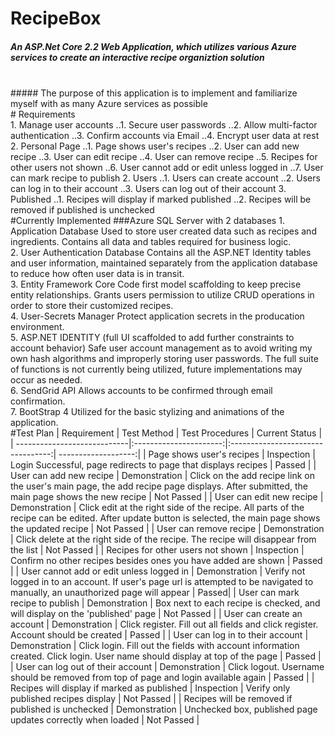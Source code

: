 # RecipeBox
##### An ASP.Net Core 2.2 Web Application, which utilizes various Azure services to create an interactive recipe organiztion solution
<br/>
##### The purpose of this application is to implement and familiarize myself with as many Azure services as possible
<br/>
# Requirements
<br/>
1. Manage user accounts
..1. Secure user passwords
..2. Allow multi-factor authentication
..3. Confirm accounts via Email
..4. Encrypt user data at rest
2. Personal Page
..1. Page shows user's recipes
..2. User can add new recipe
..3. User can edit recipe
..4. User can remove recipe
..5. Recipes for other users not shown
..6. User cannot add or edit unless logged in
..7. User can mark recipe to publish
2. Users
..1. Users can create account
..2. Users can log in to their account
..3. Users can log out of their account
3. Published
..1. Recipes will display if marked published
..2. Recipes will be removed if published is unchecked
<br/>
#Currently Implemented
###Azure SQL Server with 2 databases
1. Application Database
Used to store user created data such as recipes and ingredients. Contains all data and tables required for business logic.
<br/>
2. User Authentication Database
Contains all the ASP.NET Identity tables and user information, maintained separately from the application database to reduce how often user data is in transit.
<br/>
3. Entity Framework Core
Code first model scaffolding to keep precise entity relationships. Grants users permission to utilize CRUD operations in order to store their customized recipes.
<br/>
4. User-Secrets Manager
Protect application secrets in the producation environment.
<br/>
5. ASP.NET IDENTITY (full UI scaffolded to add further constraints to account behavior)
Safe user account management as to avoid writing my own hash algorithms and improperly storing user passwords. The full suite of functions is not currently being utilized, future implementations may occur as needed.
<br/>
6. SendGrid API
Allows accounts to be confirmed through email confirmation.
<br/>
7. BootStrap 4
Utilized for the basic stylizing and animations of the application.
<br/>
#Test Plan
|     Requirement             |     Test Method        |         Test Procedures           |      Current Status |
| ----------------------------|:----------------------:|:---------------------------------:| -------------------:|
|  Page shows user's recipes  |     Inspection         | Login Successful, page redirects to page that displays recipes | Passed |
|  User can add new recipe  |     Demonstration         | Click on the add recipe link on the user's main page, the add recipe page displays. After submitted, the main page shows the new recipe | Not Passed |
|  User can edit new recipe |     Demonstration         |  Click edit at the right side of the recipe. All parts of the recipe can be edited. After update button is selected, the main page shows the updated recipe | Not Passed |
|  User can remove recipe   |     Demonstration         |   Click delete at the right side of the recipe. The recipe will disappear from the list | Not Passed |
| Recipes for other users not shown |  Inspection   | Confirm no other recipes besides ones you have added are shown | Passed | 
| User cannot add or edit unless logged in | Demonstration | Verify not logged in to an account. If user's page url is attempted to be navigated to manually, an unauthorized page will appear | Passed|
| User can mark recipe to publish  |  Demonstration  | Box next to each recipe is checked, and will display on the 'published' page |  Not Passed |
| User can create an account  | Demonstration | Click register. Fill out all fields and click register. Account should be created | Passed |
| User can log in to their account | Demonstration | Click login. Fill out the fields with account information created. Click login. User name should display at top of the page | Passed |
| User can log out of their account | Demonstration | Click logout. Username should be removed from top of page and login available again | Passed |
| Recipes will display if marked as published | Inspection | Verify only published recipes display | Not Passed |
| Recipes will be removed if published is unchecked | Demonstration | Unchecked box, published page updates correctly when loaded | Not Passed |

